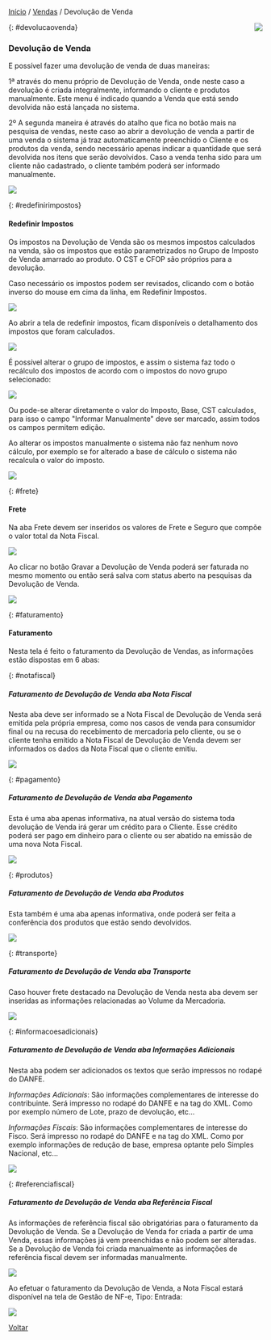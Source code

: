 [Início](index.md) / [Vendas](vendas.md) / Devolução de Venda

<a href="http://docs.continentenuvem.com.br/dicas.html#dicas"><img align="right" src="http://docs.continentenuvem.com.br/images/dicas.png"></a>



{: #devolucaovenda}

### Devolução de Venda

E possível fazer uma devolução de venda de duas maneiras:

1ª através do menu próprio de Devolução de Venda, onde neste caso a devolução é criada integralmente, informando o cliente e produtos manualmente. Este menu é indicado quando a Venda que está sendo devolvida não está lançada no sistema. 

2º A segunda maneira é através do atalho que fica no botão mais na pesquisa de vendas, neste caso ao abrir a devolução de venda a partir de uma venda o sistema já traz automaticamente preenchido o Cliente e os produtos da venda, sendo necessário apenas indicar a quantidade que será devolvida nos itens que serão devolvidos. Caso a venda tenha sido para um cliente não cadastrado, o cliente também poderá ser informado manualmente.

![](images/vendas_devolucao_venda_quantidade.jpg)

{: #redefinirimpostos}

#### Redefinir Impostos

Os impostos na Devolução de Venda são os mesmos impostos calculados na venda, são os impostos que estão parametrizados no Grupo de Imposto de Venda amarrado ao produto.  O CST e CFOP são próprios para a devolução.

Caso necessário os impostos podem ser revisados, clicando com o botão inverso do mouse em cima da linha, em Redefinir Impostos.

![](images/vendas_devolucao_venda_redefinir_impostos.jpg)

Ao abrir a tela de redefinir impostos, ficam disponíveis o detalhamento dos impostos que foram calculados.

![](images/compras_compra_cadastro_produtos_redefinirimpostos2.jpg)

É possível alterar o grupo de impostos, e assim o sistema faz todo o recálculo dos impostos de acordo com o impostos do novo grupo selecionado:

![](images/compras_compra_cadastro_produtos_redefinirimpostos3.jpg)

Ou pode-se alterar diretamente o valor do Imposto, Base, CST calculados, para isso o campo "Informar Manualmente" deve ser marcado, assim todos os campos permitem edição.

Ao alterar os impostos manualmente o sistema não faz nenhum novo cálculo, por exemplo se for alterado a base de cálculo o sistema não recalcula o valor do imposto. 

![](C:/Users/carin/Documents/GitHub/continente-parent/docs/images/compras_compra_cadastro_produtos_redefinirimpostos4.jpg)

{: #frete}

#### Frete

Na aba Frete devem ser inseridos os valores de Frete e Seguro que compõe o valor total da Nota Fiscal. 

![](images/vendas_devolucao_venda_frete.jpg)

Ao clicar no botão Gravar a Devolução de Venda poderá ser faturada no mesmo momento ou então será salva com status aberto na pesquisas da Devolução de Venda.

![](images/vendas_devolucao_venda_faturar.jpg)

{: #faturamento}

#### Faturamento

Nesta tela é feito o faturamento da Devolução de Vendas, as informações estão dispostas em 6 abas:

{: #notafiscal}

##### Faturamento de Devolução de Venda aba Nota Fiscal

Nesta aba deve ser informado se a Nota Fiscal de Devolução de Venda será emitida pela própria empresa, como nos casos de venda para consumidor final ou na recusa do recebimento de mercadoria pelo cliente, ou se o cliente tenha emitido a Nota Fiscal de Devolução de Venda devem ser informados os dados da Nota Fiscal que o cliente emitiu.

![](images/vendas_devolucao_venda_faturamento_nota_fiscal.jpg)

{: #pagamento}

##### Faturamento de Devolução de Venda aba Pagamento

Esta é uma aba apenas informativa, na atual versão do sistema toda devolução de Venda irá gerar um crédito para o Cliente. Esse crédito poderá ser pago em dinheiro para o cliente ou ser abatido na emissão de uma nova Nota Fiscal.

![](images/vendas_devolucao_venda_faturamento_pagamento.jpg)

{: #produtos}

##### Faturamento de Devolução de Venda aba Produtos

Esta  também é uma aba apenas informativa, onde poderá ser feita a conferência dos produtos que estão sendo devolvidos.

![](images/vendas_devolucao_venda_faturamento_produtos.jpg)

{: #transporte}

##### Faturamento de Devolução de Venda aba Transporte

Caso houver frete destacado na Devolução de Venda nesta aba devem ser inseridas as informações relacionadas ao Volume da Mercadoria.

![](images/vendas_devolucao_venda_faturamento_transporte.jpg)

{: #informacoesadicionais}

##### Faturamento de Devolução de Venda aba Informações Adicionais

Nesta aba podem ser adicionados os textos que serão impressos no rodapé do DANFE.

*Informações Adicionais*: São informações complementares de interesse do contribuinte. Será impresso no rodapé do DANFE e na tag <infCpl> do XML. Como por exemplo número de Lote, prazo de devolução, etc...

*Informações Fiscais*: São informações complementares de interesse do Fisco. Será impresso no rodapé do DANFE e na tag <infAdFisco> do XML. Como por exemplo informações de redução de base, empresa optante pelo Simples Nacional, etc...

![](images/vendas_devolucao_venda_faturamento_informacoes_adicionais.jpg)

{: #referenciafiscal}

##### Faturamento de Devolução de Venda aba Referência Fiscal

As informações de referência fiscal são obrigatórias para o faturamento da Devolução de Venda. Se a Devolução de Venda for criada a partir de uma Venda, essas informações já vem preenchidas e não podem ser alteradas. Se a Devolução de Venda foi criada manualmente as informações de referência fiscal devem ser informadas manualmente.

![](images/vendas_devolucao_venda_faturamento_referencia_fiscal.jpg)

 Ao efetuar o faturamento da Devolução de Venda, a Nota Fiscal estará disponível na tela de Gestão de NF-e, Tipo: Entrada:

![](images/vendas_devolucao_venda_faturamento_NF-e.jpg)



[Voltar](vendas.md#vendas)

